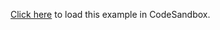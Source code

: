 [Click here](https://codesandbox.io/s/github/react-querybuilder/react-querybuilder/tree/main/examples/basic-ts) to load this example in CodeSandbox.
